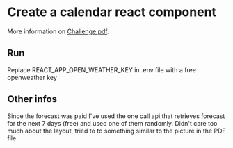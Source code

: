 # Create a calendar react component

More information on [Challenge.pdf](https://raw.githubusercontent.com/fabiohvp/entrevista-jobsity/main/docs/challenge.pdf).

## Run

Replace REACT_APP_OPEN_WEATHER_KEY in .env file with a free openweather key

## Other infos

Since the forecast was paid I've used the one call api that retrieves forecast for the next 7 days (free) and used one of them randomly.
Didn't care too much about the layout, tried to to something similar to the picture in the PDF file.
